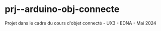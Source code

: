# prj--arduino-obj-connecte
 Projet dans le cadre du cours d'objet connecté - UX3 - EDNA - Mai 2024
